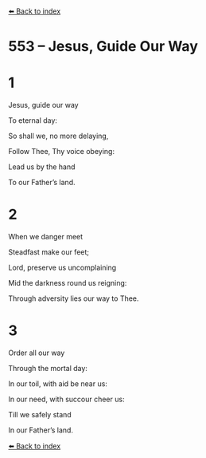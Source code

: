 [⬅️ Back to index](../README.md)

# 553 – Jesus, Guide Our Way





# 1

Jesus, guide our way

To eternal day:

So shall we, no more delaying,

Follow Thee, Thy voice obeying:

Lead us by the hand

To our Father’s land.



# 2

When we danger meet

Steadfast make our feet;

Lord, preserve us uncomplaining

Mid the darkness round us reigning:

Through adversity lies our way to Thee.



# 3

Order all our way

Through the mortal day:

In our toil, with aid be near us:

In our need, with succour cheer us:

Till we safely stand

In our Father’s land.

[⬅️ Back to index](../README.md)
